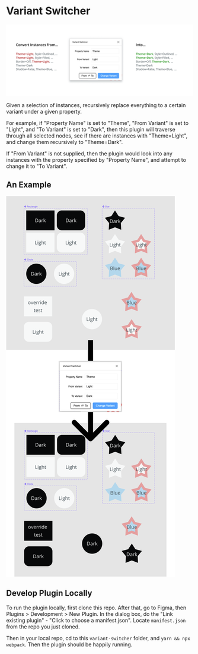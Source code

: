 # Variant Switcher

![Banner](../_screenshots_/variant-switcher-banner.png)

Given a selection of instances, recursively replace everything to a certain variant under a given property.

For example, if "Property Name" is set to "Theme", "From Variant" is set to "Light", and "To Variant" is set to "Dark", then this plugin will traverse through all selected nodes, see if there are instances with "Theme=Light", and change them recursively to "Theme=Dark".

If "From Variant" is not supplied, then the plugin would look into any instances with the property specified by "Property Name", and attempt to change it to "To Variant".

## An Example

![Example](../_screenshots_/variant-switcher-example.png)

## Develop Plugin Locally

To run the plugin locally, first clone this repo. After that, go to Figma, then Plugins > Development > New Plugin. In the dialog box, do the "Link existing plugin" - "Click to choose a manifest.json". Locate `manifest.json` from the repo you just cloned.

Then in your local repo, cd to this `variant-switcher` folder, and `yarn && npx webpack`. Then the plugin should be happily running.
